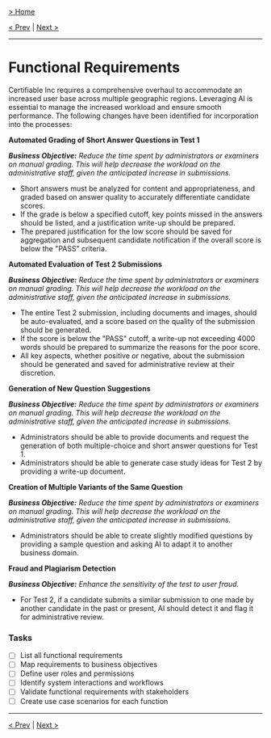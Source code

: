 [> Home](../readme.md)

[< Prev](readme)  |  [Next >](non-functional-requirements.md)

---

# Functional Requirements

Certifiable Inc requires a comprehensive overhaul to accommodate an increased user base across multiple geographic regions. Leveraging AI is essential to manage the increased workload and ensure smooth performance. The following changes have been identified for incorporation into the processes:

**Automated Grading of Short Answer Questions in Test 1**

__*Business Objective:*__ *Reduce the time spent by administrators or examiners on manual grading. This will help decrease the workload on the administrative staff, given the anticipated increase in submissions.*

- Short answers must be analyzed for content and appropriateness, and graded based on answer quality to accurately differentiate candidate scores.
- If the grade is below a specified cutoff, key points missed in the answers should be listed, and a justification write-up should be prepared.
- The prepared justification for the low score should be saved for aggregation and subsequent candidate notification if the overall score is below the "PASS" criteria.

**Automated Evaluation of Test 2 Submissions**

__*Business Objective:*__ *Reduce the time spent by administrators or examiners on manual grading. This will help decrease the workload on the administrative staff, given the anticipated increase in submissions.*

- The entire Test 2 submission, including documents and images, should be auto-evaluated, and a score based on the quality of the submission should be generated.
- If the score is below the "PASS" cutoff, a write-up not exceeding 4000 words should be prepared to summarize the reasons for the poor score.
- All key aspects, whether positive or negative, about the submission should be generated and saved for administrative review at their discretion.

**Generation of New Question Suggestions**

__*Business Objective:*__ *Reduce the time spent by administrators or examiners on manual grading. This will help decrease the workload on the administrative staff, given the anticipated increase in submissions.*

- Administrators should be able to provide documents and request the generation of both multiple-choice and short answer questions for Test 1.
- Administrators should be able to generate case study ideas for Test 2 by providing a write-up document.

**Creation of Multiple Variants of the Same Question**

__*Business Objective:*__ *Reduce the time spent by administrators or examiners on manual grading. This will help decrease the workload on the administrative staff, given the anticipated increase in submissions.*

- Administrators should be able to create slightly modified questions by providing a sample question and asking AI to adapt it to another business domain.

**Fraud and Plagiarism Detection**

__*Business Objective:*__ *Enhance the sensitivity of the test to user fraud.*

- For Test 2, if a candidate submits a similar submission to one made by another candidate in the past or present, AI should detect it and flag it for administrative review.


### **Tasks**
* [ ] List all functional requirements
* [ ] Map requirements to business objectives
* [ ] Define user roles and permissions
* [ ] Identify system interactions and workflows
* [ ] Validate functional requirements with stakeholders
* [ ] Create use case scenarios for each function

---

[< Prev](readme)  |  [Next >](non-functional-requirements.md)

